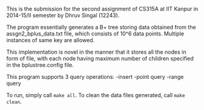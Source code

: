 This is the submission for the second assignment of CS315A at IIT Kanpur in 2014-15/II semester by Dhruv Singal (12243).

The program essentially generates a B+ tree storing data obtained from the assgn2_bplus_data.txt file, which consists of 10^6 data points. Multiple instances of same key are allowed. 

This implementation is novel in the manner that it stores all the nodes in form of file, with each node having maximum number of children specified in the bplustree.config file.

This program supports 3 query operations:
-insert
-point query
-range query

To run, simply call `make all`. To clean the data files generated, call `make clean`.
